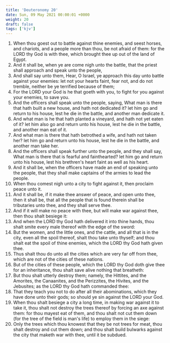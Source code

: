 ```yaml
---
title: 'Deuteronomy 20'
date: Sun, 09 May 2021 00:00:01 +0000
weight: 20
draft: false
tags: ['kjv'] 
---
```


1. When thou goest out to battle against thine enemies, and seest horses, and chariots, and a people more than thou, be not afraid of them: for the LORD thy God is with thee, which brought thee up out of the land of Egypt.
2. And it shall be, when ye are come nigh unto the battle, that the priest shall approach and speak unto the people,
3. And shall say unto them, Hear, O Israel, ye approach this day unto battle against your enemies: let not your hearts faint, fear not, and do not tremble, neither be ye terrified because of them;
4. For the LORD your God is he that goeth with you, to fight for you against your enemies, to save you.
5. And the officers shall speak unto the people, saying, What man is there that hath built a new house, and hath not dedicated it? let him go and return to his house, lest he die in the battle, and another man dedicate it.
6. And what man is he that hath planted a vineyard, and hath not yet eaten of it? let him also go and return unto his house, lest he die in the battle, and another man eat of it.
7. And what man is there that hath betrothed a wife, and hath not taken her? let him go and return unto his house, lest he die in the battle, and another man take her.
8. And the officers shall speak further unto the people, and they shall say, What man is there that is fearful and fainthearted? let him go and return unto his house, lest his brethren's heart faint as well as his heart.
9. And it shall be, when the officers have made an end of speaking unto the people, that they shall make captains of the armies to lead the people.
10. When thou comest nigh unto a city to fight against it, then proclaim peace unto it.
11. And it shall be, if it make thee answer of peace, and open unto thee, then it shall be, that all the people that is found therein shall be tributaries unto thee, and they shall serve thee.
12. And if it will make no peace with thee, but will make war against thee, then thou shalt besiege it:
13. And when the LORD thy God hath delivered it into thine hands, thou shalt smite every male thereof with the edge of the sword:
14. But the women, and the little ones, and the cattle, and all that is in the city, even all the spoil thereof, shalt thou take unto thyself; and thou shalt eat the spoil of thine enemies, which the LORD thy God hath given thee.
15. Thus shalt thou do unto all the cities which are very far off from thee, which are not of the cities of these nations.
16. But of the cities of these people, which the LORD thy God doth give thee for an inheritance, thou shalt save alive nothing that breatheth:
17. But thou shalt utterly destroy them; namely, the Hittites, and the Amorites, the Canaanites, and the Perizzites, the Hivites, and the Jebusites; as the LORD thy God hath commanded thee:
18. That they teach you not to do after all their abominations, which they have done unto their gods; so should ye sin against the LORD your God.
19. When thou shalt besiege a city a long time, in making war against it to take it, thou shalt not destroy the trees thereof by forcing an axe against them: for thou mayest eat of them, and thou shalt not cut them down (for the tree of the field is man's life) to employ them in the siege:
20. Only the trees which thou knowest that they be not trees for meat, thou shalt destroy and cut them down; and thou shalt build bulwarks against the city that maketh war with thee, until it be subdued.
